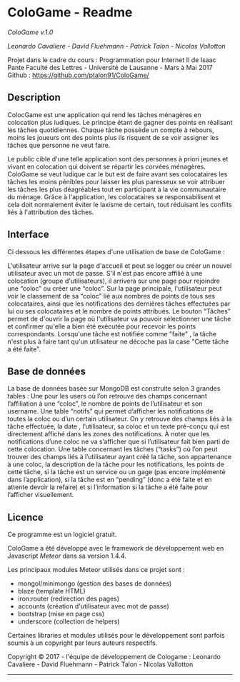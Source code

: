 # ColoGame - Readme
*ColoGame v.1.0*

*Leonardo Cavaliere - David Fluehmann - Patrick Talon - Nicolas Vallotton*  

Projet dans le cadre du cours : Programmation pour Internet II de Isaac Pante
Faculté des Lettres - Université de Lausanne - Mars à Mai 2017
Github : https://github.com/ptalon91/ColoGame/

Description
------------
ColocGame est une application qui rend les tâches ménagères en colocation plus ludiques. Le principe étant de gagner des points en réalisant les tâches quotidiennes. Chaque tâche possède un compte à rebours, moins les joueurs ont des points plus ils risquent de se voir assigner les tâches que personne ne veut faire.  

Le public cible d'une telle application sont des personnes à priori jeunes et vivant en colocation qui doivent se répartir les corvées ménagères. ColoGame se veut ludique car le but est de faire avant ses colocataires les tâches les moins pénibles pour laisser les plus paresseux se voir attribuer les tâches les plus déagréables tout en participant à la vie communautaire du ménage. Grâce à l'application, les colocataires se responsabilisent et cela doit normalement éviter le laxisme de certain, tout réduisant les conflits liés à l'attribution des tâches.

Interface
------------
Ci dessous les différentes étapes d'une utilisation de base de ColoGame :

L'utilisateur arrive sur la page d'accueil et peut se logger ou créer un nouvel utilisateur avec un mot de passe.
S'il n'est pas encore affilié à une colocation (groupe d'utilisateurs), il arrivera sur une page pour rejoindre une “coloc” ou créer une “coloc”.
Sur la page principale, l'utilisateur peut voir le classement de sa “coloc” lié aux nombres de points de tous ses colocataires, ainsi que les notifications des dernières tâches effectuées par lui ou ses colocataires et le nombre de points attribués.
Le bouton “Tâches” permet de d'ouvrir la page où l'utilisateur va pouvoir sélectionner une tâche et confirmer qu'elle a bien été exécutée pour recevoir les points correspondants. Lorsqu'une tâche est notifiée comme "faite" , la tâche n'est plus à faire tant qu'un utilisateur ne décoche pas la case "Cette tâche a été faite".

Base de données
------------
La base de données basée sur MongoDB est construite selon 3 grandes tables :
Une pour les users où l’on retrouve des champs concernant l’affiliation à une “coloc”, le nombre de points de l’utilisateur et son username.
Une table “notifs” qui permet d’afficher les notifications de toutes la coloc ou d’un certain utilisateur. On y retrouve des champs liés à la tâche effectuée, la date , l’utilisateur, sa coloc et un texte pré-conçu qui est directement affiché dans les zones des notifications. À noter que les notifications d’une coloc ne va s’afficher que si l’utilisateur fait bien parti de cette colocation.
Une table concernant les tâches (“tasks”) où l’on peut trouver des champs liés à l’utilisateur ayant créé la tâche, son appartenance à une coloc, la description de la tâche pour les notifications, les points de cette tâche, si la tâche est un service ou un gage (pas encore implémenté dans l’application), si la tâche est en “pending” (donc  a été faite et en attente devoir la refaire) et si l’information si la tâche a été faite pour l’afficher visuellement.


Licence
------------
Ce programme est un logiciel gratuit.

ColoGame a été développé avec le framework de développement web en Javascript *Meteor* dans sa version 1.4.4.  

  Les principaux modules Meteor utilisés dans ce projet sont :
  - mongol/minimongo (gestion des bases de données)
  - blaze (template HTML)
  - iron:router (redirection des pages)
  - accounts (création d'utilisateur avec mot de passe)
  - bootstrap (mise en page css)
  - underscore (collection de helpers)

Certaines libraries et modules utilisés pour le développement sont parfois soumis à un copyright par leurs auteurs respectifs.

Copyright © 2017 - l'équipe de développement de Cologame : Leonardo Cavaliere - David Fluehmann - Patrick Talon - Nicolas Vallotton





---------
